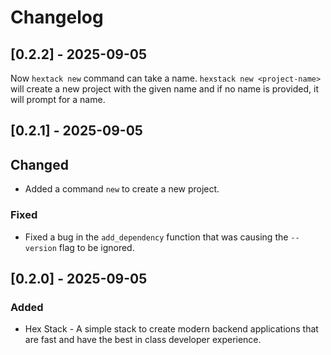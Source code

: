 # Changelog

## [0.2.2] - 2025-09-05

Now `hextack new` command can take a name. `hexstack new <project-name>` will create a new project with the given name and if no name is provided, it will prompt for a name.

## [0.2.1] - 2025-09-05

## Changed

- Added a command `new` to create a new project.

### Fixed

- Fixed a bug in the `add_dependency` function that was causing the `--version` flag to be ignored.

## [0.2.0] - 2025-09-05

### Added

- Hex Stack - A simple stack to create modern backend applications that are fast and have the best in class developer experience.
